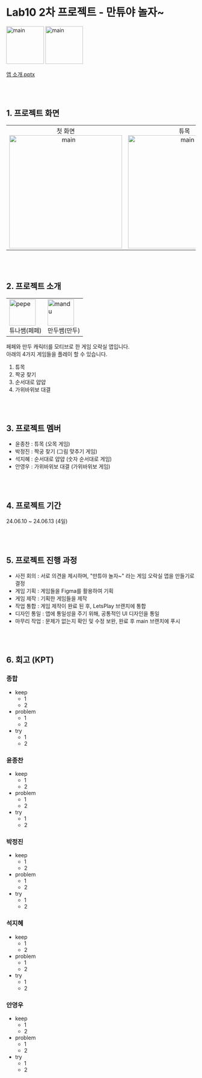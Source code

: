 # Lab10 2차 프로젝트 - 만튜야 놀자~

<img src="https://github.com/APP-iOS5th/Lab10-Arcade/assets/164759000/737f7224-9aa1-4895-937c-8c07c1140103" alt="main" height="100">
<img src="https://github.com/APP-iOS5th/Lab10-Arcade/assets/164759000/5525dd08-73f8-4dab-94b9-1e86f69331e8" alt="main" height="100">

<a href="https://github.com/APP-iOS5th/Lab10-Arcade/raw/main/Lab10_.pptx">앱 소개.pptx</a>

<br><br>

## 1. 프로젝트 화면

<table style="border: none; border-collapse: collapse; width: 100%;">
  <tr>
    <td style="border: none; text-align: center;">
      첫 화면<br>
      <img src="https://github.com/APP-iOS5th/Lab10-Arcade/assets/164759000/8c8f42d7-933f-44c9-aa49-1dcfd215f6a4" alt="main" height="300">
    </td>
    <td style="border: none; text-align: center;">
      튜목<br>
      <img src="https://github.com/APP-iOS5th/Lab10-Arcade/assets/164759000/823dffca-f274-4c23-ad96-8f5fb1348af8" alt="main" height="300">
    </td>
    <td style="border: none; text-align: center;">
      짝궁 찾기<br>
      <img src="https://github.com/APP-iOS5th/Lab10-Arcade/assets/164759000/97bae90e-6dc2-4b8f-b3aa-2823598927c9" alt="main" height="300">
    </td>
    <td style="border: none; text-align: center;">
      순서대로 얍얍<br>
      <img src="https://github.com/APP-iOS5th/Lab10-Arcade/assets/164759000/0662a7a6-c500-46e8-9df1-bd6fff047e7f" alt="main" height="300">
    </td>
    </td>
    <td style="border: none; text-align: center;">
      가위바위보 대결<br>
      <img src="https://github.com/APP-iOS5th/Lab10-Arcade/assets/164759000/600cb7fa-c9ee-4ddb-b0ca-d9ec36a71bb4" alt="main" height="300">
    </td>
  </tr>
</table>


<br><br>

## 2. 프로젝트 소개

<table>
  <tr>
    <td>
      <img src="https://github.com/APP-iOS5th/Lab10-Arcade/assets/164759000/ffe8ee34-976b-4edf-a83d-722d8345d255" alt="pepe" height="70">
      <br>튜나쌤(페페)
    </td>
    <td>
      <img src="https://github.com/APP-iOS5th/Lab10-Arcade/assets/164759000/91c83bdf-0c47-4e65-b3e1-ae8b098c65db" alt="mandu" height="70">
      <br>만두쌤(만두)
    </td>
  </tr>
</table>

페페와 만두 캐릭터를 모티브로 한 게임 오락실 앱입니다.<br>
아래의 4가지 게임들을 플레이 할 수 있습니다.

1. 튜목
2. 짝궁 찾기
3. 순서대로 얍얍
4. 가위바위보 대결

<br><br>

## 3. 프로젝트 멤버

- 윤종찬 : 튜목 (오목 게임)
- 박정진 : 짝궁 찾기 (그림 맞추기 게임)
- 석지혜 : 순서대로 얍얍 (숫자 순서대로 게임)
- 안영우 : 가위바위보 대결 (가위바위보 게임)

<br><br>

## 4. 프로젝트 기간

24.06.10 ~ 24.06.13 (4일)

<br><br>

## 5. 프로젝트 진행 과정

- 사전 회의 : 서로 의견을 제시하며, "만튜야 놀자~" 라는 게임 오락실 앱을 만들기로 결정
- 게임 기획 : 게임들을 Figma를 활용하여 기획
- 게임 제작 : 기획한 게임들을 제작
- 작업 통합 : 게임 제작이 완료 된 후, LetsPlay 브랜치에 통합
- 디자인 통일 : 앱에 통일성을 주기 위해, 공통적인 UI 디자인을 통일
- 마무리 작업 : 문제가 없는지 확인 및 수정 보완, 완료 후 main 브랜치에 푸시

<br><br>

## 6. 회고 (KPT)

### 종합
  - keep
    - 1
    - 2
  - problem
    - 1
    - 2
  - try
    - 1
    - 2

### 윤종찬
  - keep
    - 1
    - 2
  - problem
    - 1
    - 2
  - try
    - 1
    - 2

### 박정진
  - keep
    - 1
    - 2
  - problem
    - 1
    - 2
  - try
    - 1
    - 2

### 석지혜
  - keep
    - 1
    - 2
  - problem
    - 1
    - 2
  - try
    - 1
    - 2

### 안영우
  - keep
    - 1
    - 2
  - problem
    - 1
    - 2
  - try
    - 1
    - 2


